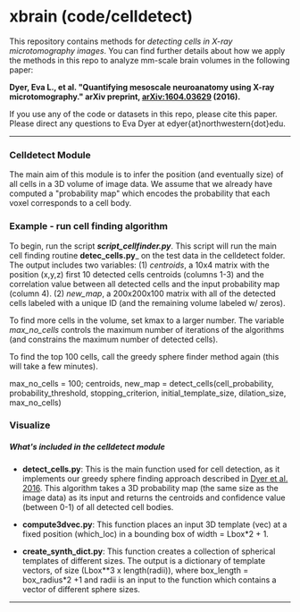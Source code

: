 # xbrain (code/celldetect)

This repository contains methods for _detecting cells in X-ray microtomography images_. You can find further details about how we apply the methods in this repo to analyze mm-scale brain volumes in the following paper:

__Dyer, Eva L., et al. "Quantifying mesoscale neuroanatomy using X-ray microtomography." arXiv preprint, 
[arXiv:1604.03629](https://arxiv.org/abs/1604.03629) (2016).__

If you use any of the code or datasets in this repo, please cite this paper. 
Please direct any questions to Eva Dyer at edyer{at}northwestern{dot}edu.
***

### Celldetect Module ###
The main aim of this module is to infer the position (and eventually size) of all cells in a 3D volume of image data. We assume that we already have computed a "probability map" which encodes the probability that each voxel corresponds to a cell body. 

### Example - run cell finding algorithm
To begin, run the script ___script_cellfinder.py___. This script will run the main cell finding 
routine __detec_cells.py___ on the test data in the celldetect folder. The output includes two variables: 
(1) _centroids_, a 10x4 matrix with the position (x,y,z) first 10 detected cells centroids (columns 1-3) and 
the correlation value between all detected cells and the input probability map (column 4). 
(2) _new_map_, a 200x200x100 matrix with all of the detected cells labeled with a unique ID 
(and the remaining volume labeled w/ zeros).

To find more cells in the volume, set kmax to a larger number. The variable _max_no_cells_ controls the maximum number of iterations of the algorithms (and constrains the maximum number of detected cells). 

To find the top 100 cells, call the greedy sphere finder method again (this will take a few minutes).

max_no_cells = 100; 
centroids, new_map = detect_cells(cell_probability, probability_threshold, stopping_criterion,
	   	     	         initial_template_size, dilation_size, max_no_cells)
### Visualize 

  
##### What's included in the celldetect module #####
* __detect_cells.py__: This is the main function used for cell detection, as it implements our greedy sphere finding approach described in [Dyer et al. 2016](https://arxiv.org/abs/1604.03629). This algorithm takes a 3D probability map (the same size as the image data) as its input and returns the centroids and confidence value (between 0-1) of all detected cell bodies.

* __compute3dvec.py__: This function places an input 3D template (vec) at a fixed position (which_loc) in a bounding box of width = Lbox*2 + 1. 

* __create_synth_dict.py__: This function creates a collection of spherical templates of different sizes. The output is a dictionary of template vectors, of size (Lbox**3 x length(radii)), where box_length = box_radius*2 +1 and radii is an input to the function which contains a vector of different sphere sizes.
***
